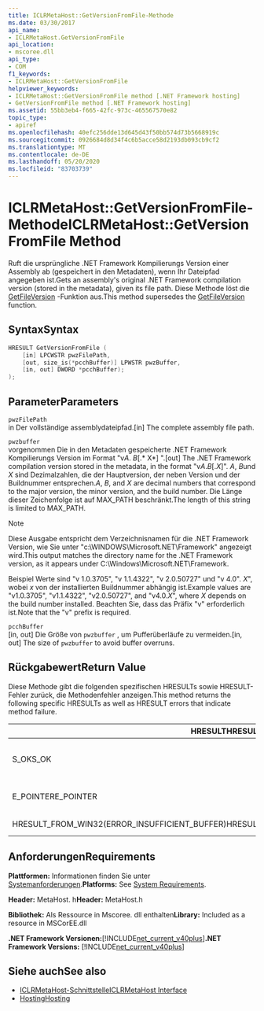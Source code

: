 ```yaml
---
title: ICLRMetaHost::GetVersionFromFile-Methode
ms.date: 03/30/2017
api_name:
- ICLRMetaHost.GetVersionFromFile
api_location:
- mscoree.dll
api_type:
- COM
f1_keywords:
- ICLRMetaHost::GetVersionFromFile
helpviewer_keywords:
- ICLRMetaHost::GetVersionFromFile method [.NET Framework hosting]
- GetVersionFromFile method [.NET Framework hosting]
ms.assetid: 55bb3eb4-f665-42fc-973c-465567570e82
topic_type:
- apiref
ms.openlocfilehash: 40efc256dde13d645d43f50bb574d73b5668919c
ms.sourcegitcommit: 0926684d8d34f4c6b5acce58d2193db093cb9cf2
ms.translationtype: MT
ms.contentlocale: de-DE
ms.lasthandoff: 05/20/2020
ms.locfileid: "83703739"
---
```

# <a name="iclrmetahostgetversionfromfile-method"></a><span data-ttu-id="a7b11-102">ICLRMetaHost::GetVersionFromFile-Methode</span><span class="sxs-lookup"><span data-stu-id="a7b11-102">ICLRMetaHost::GetVersionFromFile Method</span></span>
<span data-ttu-id="a7b11-103">Ruft die ursprüngliche .NET Framework Kompilierungs Version einer Assembly ab (gespeichert in den Metadaten), wenn Ihr Dateipfad angegeben ist.</span><span class="sxs-lookup"><span data-stu-id="a7b11-103">Gets an assembly's original .NET Framework compilation version (stored in the metadata), given its file path.</span></span> <span data-ttu-id="a7b11-104">Diese Methode löst die [GetFileVersion](getfileversion-function.md) -Funktion aus.</span><span class="sxs-lookup"><span data-stu-id="a7b11-104">This method supersedes the [GetFileVersion](getfileversion-function.md) function.</span></span>  
  
## <a name="syntax"></a><span data-ttu-id="a7b11-105">Syntax</span><span class="sxs-lookup"><span data-stu-id="a7b11-105">Syntax</span></span>  
  
```cpp  
HRESULT GetVersionFromFile (  
    [in] LPCWSTR pwzFilePath,  
    [out, size_is(*pcchBuffer)] LPWSTR pwzBuffer,  
    [in, out] DWORD *pcchBuffer);  
);  
```  
  
## <a name="parameters"></a><span data-ttu-id="a7b11-106">Parameter</span><span class="sxs-lookup"><span data-stu-id="a7b11-106">Parameters</span></span>  
 `pwzFilePath`  
 <span data-ttu-id="a7b11-107">in Der vollständige assemblydateipfad.</span><span class="sxs-lookup"><span data-stu-id="a7b11-107">[in] The complete assembly file path.</span></span>  
  
 `pwzbuffer`  
 <span data-ttu-id="a7b11-108">vorgenommen Die in den Metadaten gespeicherte .NET Framework Kompilierungs Version im Format "v*A*. *B*[.\* X\*] ".</span><span class="sxs-lookup"><span data-stu-id="a7b11-108">[out] The .NET Framework compilation version stored in the metadata, in the format "v*A*.*B*[.*X*]".</span></span> <span data-ttu-id="a7b11-109">*A*, *B*und *X* sind Dezimalzahlen, die der Hauptversion, der neben Version und der Buildnummer entsprechen.</span><span class="sxs-lookup"><span data-stu-id="a7b11-109">*A*, *B*, and *X* are decimal numbers that correspond to the major version, the minor version, and the build number.</span></span> <span data-ttu-id="a7b11-110">Die Länge dieser Zeichenfolge ist auf MAX_PATH beschränkt.</span><span class="sxs-lookup"><span data-stu-id="a7b11-110">The length of this string is limited to MAX_PATH.</span></span>  
  
> [!NOTE]
> <span data-ttu-id="a7b11-111">Diese Ausgabe entspricht dem Verzeichnisnamen für die .NET Framework Version, wie Sie unter "c:\WINDOWS\Microsoft.NET\Framework" angezeigt wird.</span><span class="sxs-lookup"><span data-stu-id="a7b11-111">This output matches the directory name for the .NET Framework version, as it appears under C:\Windows\Microsoft.NET\Framework.</span></span>  
  
 <span data-ttu-id="a7b11-112">Beispiel Werte sind "v 1.0.3705", "v 1.1.4322", "v 2.0.50727" und "v 4.0". *X*", wobei *x* von der installierten Buildnummer abhängig ist.</span><span class="sxs-lookup"><span data-stu-id="a7b11-112">Example values are "v1.0.3705", "v1.1.4322", "v2.0.50727", and "v4.0.*X*", where *X* depends on the build number installed.</span></span> <span data-ttu-id="a7b11-113">Beachten Sie, dass das Präfix "v" erforderlich ist.</span><span class="sxs-lookup"><span data-stu-id="a7b11-113">Note that the "v" prefix is required.</span></span>  
  
 `pcchBuffer`  
 <span data-ttu-id="a7b11-114">[in, out] Die Größe von `pwzbuffer` , um Pufferüberläufe zu vermeiden.</span><span class="sxs-lookup"><span data-stu-id="a7b11-114">[in, out] The size of `pwzbuffer` to avoid buffer overruns.</span></span>  
  
## <a name="return-value"></a><span data-ttu-id="a7b11-115">Rückgabewert</span><span class="sxs-lookup"><span data-stu-id="a7b11-115">Return Value</span></span>  
 <span data-ttu-id="a7b11-116">Diese Methode gibt die folgenden spezifischen HRESULTs sowie HRESULT-Fehler zurück, die Methodenfehler anzeigen.</span><span class="sxs-lookup"><span data-stu-id="a7b11-116">This method returns the following specific HRESULTs as well as HRESULT errors that indicate method failure.</span></span>  
  
|<span data-ttu-id="a7b11-117">HRESULT</span><span class="sxs-lookup"><span data-stu-id="a7b11-117">HRESULT</span></span>|<span data-ttu-id="a7b11-118">BESCHREIBUNG</span><span class="sxs-lookup"><span data-stu-id="a7b11-118">Description</span></span>|  
|-------------|-----------------|  
|<span data-ttu-id="a7b11-119">S_OK</span><span class="sxs-lookup"><span data-stu-id="a7b11-119">S_OK</span></span>|<span data-ttu-id="a7b11-120">Die Methode wurde erfolgreich abgeschlossen.</span><span class="sxs-lookup"><span data-stu-id="a7b11-120">The method completed successfully.</span></span>|  
|<span data-ttu-id="a7b11-121">E_POINTER</span><span class="sxs-lookup"><span data-stu-id="a7b11-121">E_POINTER</span></span>|<span data-ttu-id="a7b11-122">`pwzbuffer` oder `pcchBuffer` ist NULL.</span><span class="sxs-lookup"><span data-stu-id="a7b11-122">`pwzbuffer` or `pcchBuffer` is null.</span></span>|  
|<span data-ttu-id="a7b11-123">HRESULT_FROM_WIN32(ERROR_INSUFFICIENT_BUFFER)</span><span class="sxs-lookup"><span data-stu-id="a7b11-123">HRESULT_FROM_WIN32(ERROR_INSUFFICIENT_BUFFER)</span></span>|<span data-ttu-id="a7b11-124">Der Puffer ist zu klein.</span><span class="sxs-lookup"><span data-stu-id="a7b11-124">The buffer is too small.</span></span>|  
  
## <a name="requirements"></a><span data-ttu-id="a7b11-125">Anforderungen</span><span class="sxs-lookup"><span data-stu-id="a7b11-125">Requirements</span></span>  
 <span data-ttu-id="a7b11-126">**Plattformen:** Informationen finden Sie unter [Systemanforderungen](../../get-started/system-requirements.md).</span><span class="sxs-lookup"><span data-stu-id="a7b11-126">**Platforms:** See [System Requirements](../../get-started/system-requirements.md).</span></span>  
  
 <span data-ttu-id="a7b11-127">**Header:** MetaHost. h</span><span class="sxs-lookup"><span data-stu-id="a7b11-127">**Header:** MetaHost.h</span></span>  
  
 <span data-ttu-id="a7b11-128">**Bibliothek:** Als Ressource in Mscoree. dll enthalten</span><span class="sxs-lookup"><span data-stu-id="a7b11-128">**Library:** Included as a resource in MSCorEE.dll</span></span>  
  
 <span data-ttu-id="a7b11-129">**.NET Framework Versionen:**[!INCLUDE[net_current_v40plus](../../../../includes/net-current-v40plus-md.md)]</span><span class="sxs-lookup"><span data-stu-id="a7b11-129">**.NET Framework Versions:** [!INCLUDE[net_current_v40plus](../../../../includes/net-current-v40plus-md.md)]</span></span>  
  
## <a name="see-also"></a><span data-ttu-id="a7b11-130">Siehe auch</span><span class="sxs-lookup"><span data-stu-id="a7b11-130">See also</span></span>

- [<span data-ttu-id="a7b11-131">ICLRMetaHost-Schnittstelle</span><span class="sxs-lookup"><span data-stu-id="a7b11-131">ICLRMetaHost Interface</span></span>](iclrmetahost-interface.md)
- [<span data-ttu-id="a7b11-132">Hosting</span><span class="sxs-lookup"><span data-stu-id="a7b11-132">Hosting</span></span>](index.md)
